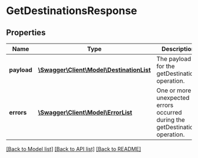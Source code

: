 # GetDestinationsResponse

## Properties
Name | Type | Description | Notes
------------ | ------------- | ------------- | -------------
**payload** | [**\Swagger\Client\Model\DestinationList**](DestinationList.md) | The payload for the getDestinations operation. | [optional] 
**errors** | [**\Swagger\Client\Model\ErrorList**](ErrorList.md) | One or more unexpected errors occurred during the getDestinations operation. | [optional] 

[[Back to Model list]](../README.md#documentation-for-models) [[Back to API list]](../README.md#documentation-for-api-endpoints) [[Back to README]](../README.md)


